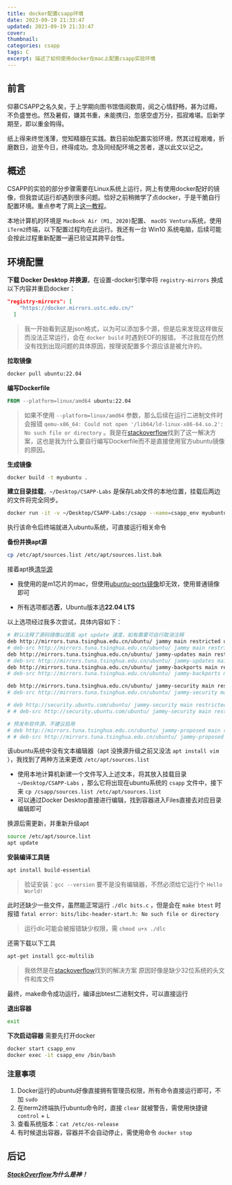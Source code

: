 ```yaml
---
title: docker配置csapp环境
date: 2023-09-19 21:33:47
updated: 2023-09-19 21:33:47
cover:
thumbnail:
categories: csapp
tags: C
excerpt: 描述了如何使用docker在mac上配置csapp实验环境
---
```


## 前言

仰慕CSAPP之名久矣，于上学期向图书馆借阅数周，阅之心情舒畅，甚为过瘾，不负盛誉也。然及暑假，嫌其书重，未能携归，忽感空虚万分，孤寂难堪。后新学期至，即以重金购得。

纸上得来终觉浅薄，觉知精髓在实践。数日前始配置实验环境，然其过程艰难，折磨数日，迨至今日，终得成功。念及同经配环境之苦者，遂以此文以记之。

## 概述

CSAPP的实验的部分步骤需要在Linux系统上运行，网上有使用docker配好的镜像，但我尝试运行却遇到很多问题。恰好之前稍微学了点docker，于是干脆自行配置环境。重点参考了网上[这一教程](https://zhuanlan.zhihu.com/p/339047608)。

本地计算机的环境是 `MacBook Air (M1, 2020)`配置、 `macOS Ventura`系统，使用 `iTerm2`终端，以下配置过程均在此运行。我还有一台 Win10 系统电脑，后续可能会按此过程重新配置一遍已验证其跨平台性。


## 环境配置

**下载 Docker Desktop 并换源**，在设置-docker引擎中将 `registry-mirrors` 换成以下内容并重启docker：

```json
"registry-mirrors": [
    "https://docker.mirrors.ustc.edu.cn/"
  ]
```
> 我一开始看到这是json格式，以为可以添加多个源，但是后来发现这样做反而没法正常运行，会在 `docker build` 时遇到EOF的报错。
> 不过我现在仍然没有找到出现问题的具体原因，按理说配置多个源应该是被允许的。



**拉取镜像**

```bash
docker pull ubuntu:22.04
```



**编写Dockerfile**

```dockerfile
FROM --platform=linux/amd64 ubuntu:22.04
```
> 如果不使用 `--platform=linux/amd64` 参数，那么后续在运行二进制文件时会报错 `qemu-x86_64: Could not open '/lib64/ld-linux-x86-64.so.2': No such file or directory` 。我是在[stackoverflow](https://stackoverflow.com/questions/71040681/qemu-x86-64-could-not-open-lib64-ld-linux-x86-64-so-2-no-such-file-or-direc)找到了这一解决方案，这也是我为什么要自行编写Dockerfile而不是直接使用官方ubuntu镜像的原因。



**生成镜像**

```bash
docker build -t myubuntu .
```





**建立目录挂载**，`~/Desktop/CSAPP-Labs` 是保存Lab文件的本地位置，挂载后两边的文件将完全同步。

```bash
docker run -it -v ~/Desktop/CSAPP-Labs:/csapp --name=csapp_env myubuntu /bin/bash
```
执行该命令后终端就进入ubuntu系统，可直接运行相关命令


**备份并换apt源**

```bash
cp /etc/apt/sources.list /etc/apt/sources.list.bak
```

接着apt换[清华源](https://mirrors.tuna.tsinghua.edu.cn/help/ubuntu/)

 - 我使用的是m1芯片的mac，但使用[ubuntu-ports镜像](https://mirrors.tuna.tsinghua.edu.cn/help/ubuntu-ports/)却无效，使用普通镜像即可

 - 所有选项都选**否**，Ubuntu版本选**22.04 LTS**

以上选项经过我多次尝试，具体内容如下：

```bash 内容较长，点击展开 >folded
# 默认注释了源码镜像以提高 apt update 速度，如有需要可自行取消注释
deb http://mirrors.tuna.tsinghua.edu.cn/ubuntu/ jammy main restricted universe multiverse
# deb-src http://mirrors.tuna.tsinghua.edu.cn/ubuntu/ jammy main restricted universe multiverse
deb http://mirrors.tuna.tsinghua.edu.cn/ubuntu/ jammy-updates main restricted universe multiverse
# deb-src http://mirrors.tuna.tsinghua.edu.cn/ubuntu/ jammy-updates main restricted universe multiverse
deb http://mirrors.tuna.tsinghua.edu.cn/ubuntu/ jammy-backports main restricted universe multiverse
# deb-src http://mirrors.tuna.tsinghua.edu.cn/ubuntu/ jammy-backports main restricted universe multiverse

deb http://mirrors.tuna.tsinghua.edu.cn/ubuntu/ jammy-security main restricted universe multiverse
# deb-src http://mirrors.tuna.tsinghua.edu.cn/ubuntu/ jammy-security main restricted universe multiverse

# deb http://security.ubuntu.com/ubuntu/ jammy-security main restricted universe multiverse
# # deb-src http://security.ubuntu.com/ubuntu/ jammy-security main restricted universe multiverse

# 预发布软件源，不建议启用
# deb http://mirrors.tuna.tsinghua.edu.cn/ubuntu/ jammy-proposed main restricted universe multiverse
# # deb-src http://mirrors.tuna.tsinghua.edu.cn/ubuntu/ jammy-proposed main restricted universe multiverse
```

该ubuntu系统中没有文本编辑器（apt 没换源升级之前又没法 `apt install vim` ），我找到了两种方法来更改 `/etc/apt/sources.list`

- 使用本地计算机新建一个文件写入上述文本，将其放入挂载目录 `~/Desktop/CSAPP-Labs` ，那么它将出现在ubuntu系统的 `csapp` 文件中，接下来 `cp /csapp/sources.list /etc/apt/sources.list`
- 可以通过Docker Desktop直接进行编辑，找到容器进入Files直接去对应目录编辑即可



换源后需更新，并重新升级apt

```bash
source /etc/apt/source.list
apt update
```


**安装编译工具链**

```bash
apt install build-essential
```
> 验证安装：`gcc --version`
> 要不是没有编辑器，不然必须给它运行个 `Hello World!`




此时还缺少一些文件，虽然能正常运行 `./dlc bits.c` ，但是会在 `make btest` 时报错 `fatal error: bits/libc-header-start.h: No such file or directory` 
> 运行dlc可能会被报错缺少权限，需 `chmod u+x ./dlc`


还需下载以下工具

```bash
apt-get install gcc-multilib
```
> 我依然是在[stackoverflow](https://stackoverflow.com/questions/54082459/fatal-error-bits-libc-header-start-h-no-such-file-or-directory-while-compili)找到的解决方案
> 原因好像是缺少32位系统的头文件和库文件



最终，make命令成功运行，编译出btest二进制文件，可以直接运行





**退出容器**

```bash
exit
```



**下次启动容器**
需要先打开docker

```bash
docker start csapp_env
docker exec -it csapp_env /bin/bash
```


### 注意事项

1. Docker运行的ubuntu好像直接拥有管理员权限，所有命令直接运行即可，不加 `sudo`
2. 在iterm2终端执行ubuntu命令时，直接 `clear` 就被警告，需使用快捷键 `control` + `L` 
3. 查看系统版本：`cat /etc/os-release`
4. 有时候退出容器，容器并不会自动停止，需使用命令 `docker stop `


## 后记

***[StackOverflow](https://stackoverflow.com/questions)为什么是神！***